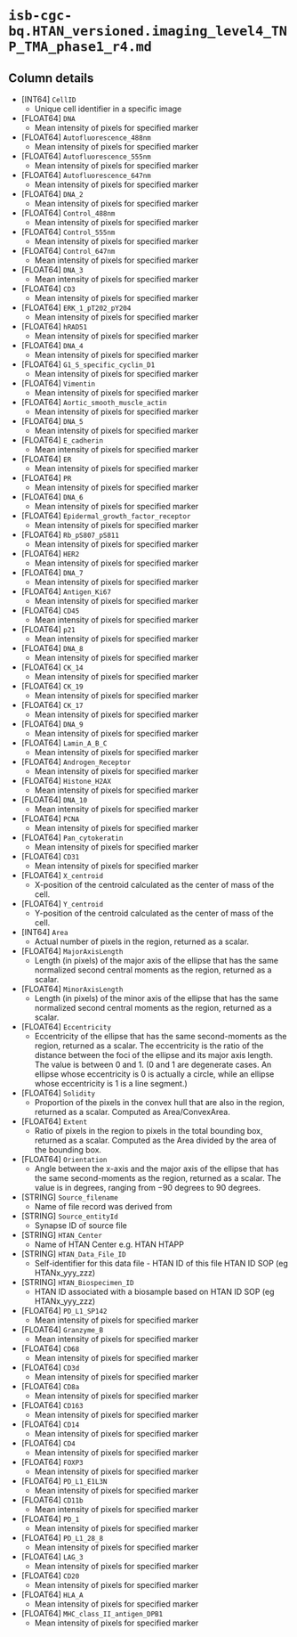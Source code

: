 # `isb-cgc-bq.HTAN_versioned.imaging_level4_TNP_TMA_phase1_r4.md`

## Column details

* [INT64]    `CellID`
  - Unique cell identifier in a specific image
* [FLOAT64]    `DNA`
  - Mean intensity of pixels for specified marker
* [FLOAT64]    `Autofluorescence_488nm`
  - Mean intensity of pixels for specified marker
* [FLOAT64]    `Autofluorescence_555nm`
  - Mean intensity of pixels for specified marker
* [FLOAT64]    `Autofluorescence_647nm`
  - Mean intensity of pixels for specified marker
* [FLOAT64]    `DNA_2`
  - Mean intensity of pixels for specified marker
* [FLOAT64]    `Control_488nm`
  - Mean intensity of pixels for specified marker
* [FLOAT64]    `Control_555nm`
  - Mean intensity of pixels for specified marker
* [FLOAT64]    `Control_647nm`
  - Mean intensity of pixels for specified marker
* [FLOAT64]    `DNA_3`
  - Mean intensity of pixels for specified marker
* [FLOAT64]    `CD3`
  - Mean intensity of pixels for specified marker
* [FLOAT64]    `ERK_1_pT202_pY204`
  - Mean intensity of pixels for specified marker
* [FLOAT64]    `hRAD51`
  - Mean intensity of pixels for specified marker
* [FLOAT64]    `DNA_4`
  - Mean intensity of pixels for specified marker
* [FLOAT64]    `G1_S_specific_cyclin_D1`
  - Mean intensity of pixels for specified marker
* [FLOAT64]    `Vimentin`
  - Mean intensity of pixels for specified marker
* [FLOAT64]    `Aortic_smooth_muscle_actin`
  - Mean intensity of pixels for specified marker
* [FLOAT64]    `DNA_5`
  - Mean intensity of pixels for specified marker
* [FLOAT64]    `E_cadherin`
  - Mean intensity of pixels for specified marker
* [FLOAT64]    `ER`
  - Mean intensity of pixels for specified marker
* [FLOAT64]    `PR`
  - Mean intensity of pixels for specified marker
* [FLOAT64]    `DNA_6`
  - Mean intensity of pixels for specified marker
* [FLOAT64]    `Epidermal_growth_factor_receptor`
  - Mean intensity of pixels for specified marker
* [FLOAT64]    `Rb_pS807_pS811`
  - Mean intensity of pixels for specified marker
* [FLOAT64]    `HER2`
  - Mean intensity of pixels for specified marker
* [FLOAT64]    `DNA_7`
  - Mean intensity of pixels for specified marker
* [FLOAT64]    `Antigen_Ki67`
  - Mean intensity of pixels for specified marker
* [FLOAT64]    `CD45`
  - Mean intensity of pixels for specified marker
* [FLOAT64]    `p21`
  - Mean intensity of pixels for specified marker
* [FLOAT64]    `DNA_8`
  - Mean intensity of pixels for specified marker
* [FLOAT64]    `CK_14`
  - Mean intensity of pixels for specified marker
* [FLOAT64]    `CK_19`
  - Mean intensity of pixels for specified marker
* [FLOAT64]    `CK_17`
  - Mean intensity of pixels for specified marker
* [FLOAT64]    `DNA_9`
  - Mean intensity of pixels for specified marker
* [FLOAT64]    `Lamin_A_B_C`
  - Mean intensity of pixels for specified marker
* [FLOAT64]    `Androgen_Receptor`
  - Mean intensity of pixels for specified marker
* [FLOAT64]    `Histone_H2AX`
  - Mean intensity of pixels for specified marker
* [FLOAT64]    `DNA_10`
  - Mean intensity of pixels for specified marker
* [FLOAT64]    `PCNA`
  - Mean intensity of pixels for specified marker
* [FLOAT64]    `Pan_cytokeratin`
  - Mean intensity of pixels for specified marker
* [FLOAT64]    `CD31`
  - Mean intensity of pixels for specified marker
* [FLOAT64]    `X_centroid`
  - X-position of the centroid calculated as the center of mass of the cell.
* [FLOAT64]    `Y_centroid`
  - Y-position of the centroid calculated as the center of mass of the cell.
* [INT64]    `Area`
  - Actual number of pixels in the region, returned as a scalar.
* [FLOAT64]    `MajorAxisLength`
  - Length (in pixels) of the major axis of the ellipse that has the same normalized second central moments as the region, returned as a scalar.
* [FLOAT64]    `MinorAxisLength`
  - Length (in pixels) of the minor axis of the ellipse that has the same normalized second central moments as the region, returned as a scalar.
* [FLOAT64]    `Eccentricity`
  - Eccentricity of the ellipse that has the same second-moments as the region, returned as a scalar. The eccentricity is the ratio of the distance between the foci of the ellipse and its major axis length. The value is between 0 and 1. (0 and 1 are degenerate cases. An ellipse whose eccentricity is 0 is actually a circle, while an ellipse whose eccentricity is 1 is a line segment.)
* [FLOAT64]    `Solidity`
  - Proportion of the pixels in the convex hull that are also in the region, returned as a scalar. Computed as Area/ConvexArea.
* [FLOAT64]    `Extent`
  - Ratio of pixels in the region to pixels in the total bounding box, returned as a scalar. Computed as the Area divided by the area of the bounding box.
* [FLOAT64]    `Orientation`
  - Angle between the x-axis and the major axis of the ellipse that has the same second-moments as the region, returned as a scalar. The value is in degrees, ranging from −90 degrees to 90 degrees.
* [STRING]    `Source_filename`
  - Name of file record was derived from
* [STRING]    `Source_entityId`
  - Synapse ID of source file
* [STRING]    `HTAN_Center`
  - Name of HTAN Center e.g. HTAN HTAPP
* [STRING]    `HTAN_Data_File_ID`
  - Self-identifier for this data file - HTAN ID of this file HTAN ID SOP (eg HTANx_yyy_zzz)
* [STRING]    `HTAN_Biospecimen_ID`
  - HTAN ID associated with a biosample based on HTAN ID SOP (eg HTANx_yyy_zzz)
* [FLOAT64]    `PD_L1_SP142`
  - Mean intensity of pixels for specified marker
* [FLOAT64]    `Granzyme_B`
  - Mean intensity of pixels for specified marker
* [FLOAT64]    `CD68`
  - Mean intensity of pixels for specified marker
* [FLOAT64]    `CD3d`
  - Mean intensity of pixels for specified marker
* [FLOAT64]    `CD8a`
  - Mean intensity of pixels for specified marker
* [FLOAT64]    `CD163`
  - Mean intensity of pixels for specified marker
* [FLOAT64]    `CD14`
  - Mean intensity of pixels for specified marker
* [FLOAT64]    `CD4`
  - Mean intensity of pixels for specified marker
* [FLOAT64]    `FOXP3`
  - Mean intensity of pixels for specified marker
* [FLOAT64]    `PD_L1_E1L3N`
  - Mean intensity of pixels for specified marker
* [FLOAT64]    `CD11b`
  - Mean intensity of pixels for specified marker
* [FLOAT64]    `PD_1`
  - Mean intensity of pixels for specified marker
* [FLOAT64]    `PD_L1_28_8`
  - Mean intensity of pixels for specified marker
* [FLOAT64]    `LAG_3`
  - Mean intensity of pixels for specified marker
* [FLOAT64]    `CD20`
  - Mean intensity of pixels for specified marker
* [FLOAT64]    `HLA_A`
  - Mean intensity of pixels for specified marker
* [FLOAT64]    `MHC_class_II_antigen_DPB1`
  - Mean intensity of pixels for specified marker

